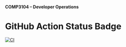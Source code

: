 #### COMP3104 – Developer Operations


# GitHub Action Status Badge
[![CI](https://github.com/chanmxim/COMP3104/actions/workflows/ci.yml/badge.svg)](https://github.com/chanmxim/COMP3104/actions/workflows/ci.yml)